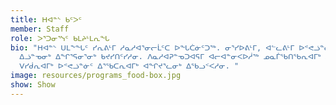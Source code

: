 ```yaml
---
title: ᕼᐊᓐᔅ ᑲᑦᐳᑦ
member: Staff
role: ᐳᕐᑐᓂᕐᓭᑦ ᑲᒪᔨᒻᒪᕆᖓ
bio: "ᕼᐊᓐᔅ ᑌᒪᖕᖓᑦ ᓯᕆᕕᒻᒥ ᓱᓇᓱᐊᕐᓂᓕᒫᑦᑕ ᐅᖓᑖᓃᑦᑐᖅ. ᓂᕐᓯᐅᕕᒻᒥ, ᐊᓪᓚᕕᒻᒥ ᐅᕝᕙᓘᓐᓃᑦ ᐱᓇᓱᐊᕆᐊᕐᓯᒪᕕᐅᔪᓂ
  ᐃᓘᓐᓀᓂᒃ ᐃᖏᕐᕋᓂᕐᓂᒃ ᑲᔪᓯᑎᑦᓯᓱᓂ. ᐱᓇᓱᐊᕈᓐᓀᑐᐊᕋᒥ ᐊᓕᐊᓐᓂᐸᐅᓲᖅ ᓄᓇᒦᖃᑎᖃᕆᐊᒥᒃ ᐃᕐᓂᒥᓂᒃ, ᓄᓇᑐᐃᓐᓇᒥᓪᓗ
  ᐯᓯᑰᕆᐊᒥᒃ ᐅᕝᕙᓘᓐᓃᑦ ᐃᕐᖃᑕᕆᐊᒥᒃ ᐊᖏᔪᕐᓚᓂᒃ ᐃᖃᓗᑉᐸᓱᓂ. "
image: resources/programs_food-box.jpg
show: Show
---
```

